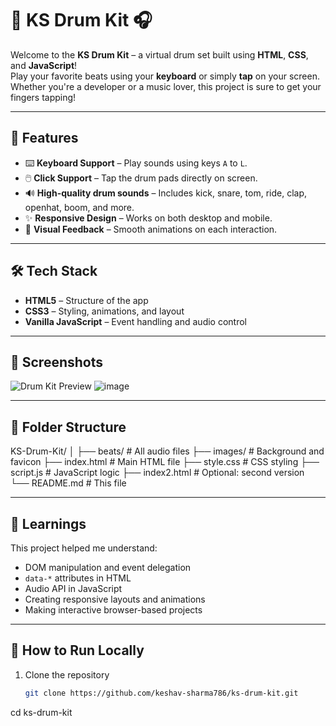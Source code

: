 # 🥁 KS Drum Kit 🎧

Welcome to the **KS Drum Kit** – a virtual drum set built using **HTML**, **CSS**, and **JavaScript**!  
Play your favorite beats using your **keyboard** or simply **tap** on your screen. Whether you're a developer or a music lover, this project is sure to get your fingers tapping!



---

## 🚀 Features

- ⌨️ **Keyboard Support** – Play sounds using keys `A` to `L`.
- 🖱️ **Click Support** – Tap the drum pads directly on screen.
- 🔊 **High-quality drum sounds** – Includes kick, snare, tom, ride, clap, openhat, boom, and more.
- ✨ **Responsive Design** – Works on both desktop and mobile.
- 🎨 **Visual Feedback** – Smooth animations on each interaction.

---

## 🛠️ Tech Stack

- **HTML5** – Structure of the app
- **CSS3** – Styling, animations, and layout
- **Vanilla JavaScript** – Event handling and audio control

---

## 📸 Screenshots

![Drum Kit Preview](./images/screenshot.jpg)
![image](https://github.com/user-attachments/assets/6b26927a-ee0e-4986-8029-1395230efd17)



---

## 📂 Folder Structure
KS-Drum-Kit/
│
├── beats/ # All audio files
├── images/ # Background and favicon
├── index.html # Main HTML file
├── style.css # CSS styling
├── script.js # JavaScript logic
├── index2.html # Optional: second version
└── README.md # This file


---

## 🧠 Learnings

This project helped me understand:
- DOM manipulation and event delegation
- `data-*` attributes in HTML
- Audio API in JavaScript
- Creating responsive layouts and animations
- Making interactive browser-based projects

---

## 🔧 How to Run Locally

1. Clone the repository  
   ```bash
   git clone https://github.com/keshav-sharma786/ks-drum-kit.git
cd ks-drum-kit



